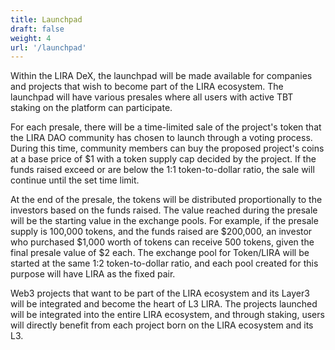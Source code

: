```yaml
---
title: Launchpad
draft: false
weight: 4
url: '/launchpad'
---
```


Within the LIRA DeX, the launchpad will be made available for companies and projects that wish to become part of the LIRA ecosystem.
The launchpad will have various presales where all users with active TBT staking on the platform can participate.

For each presale, there will be a time-limited sale of the project's token that the LIRA DAO community has chosen to launch through a voting process.
During this time, community members can buy the proposed project's coins at a base price of $1 with a token supply cap decided by the project. If the funds raised exceed or are below the 1:1 token-to-dollar ratio, the sale will continue until the set time limit.

At the end of the presale, the tokens will be distributed proportionally to the investors based on the funds raised. The value reached during the presale will be the starting value in the exchange pools. For example, if the presale supply is 100,000 tokens, and the funds raised are $200,000, an investor who purchased $1,000 worth of tokens can receive 500 tokens, given the final presale value of $2 each. The exchange pool for Token/LIRA will be started at the same 1:2 token-to-dollar ratio, and each pool created for this purpose will have LIRA as the fixed pair.

Web3 projects that want to be part of the LIRA ecosystem and its Layer3 will be integrated and become the heart of L3 LIRA. The projects launched will be integrated into the entire LIRA ecosystem, and through staking, users will directly benefit from each project born on the LIRA ecosystem and its L3.
